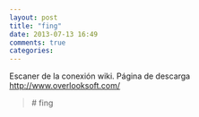 ```yaml
---
layout: post
title: "fing"
date: 2013-07-13 16:49
comments: true
categories: 
---
```

Escaner de la conexión wiki. Página de descarga http://www.overlooksoft.com/

>\# fing

